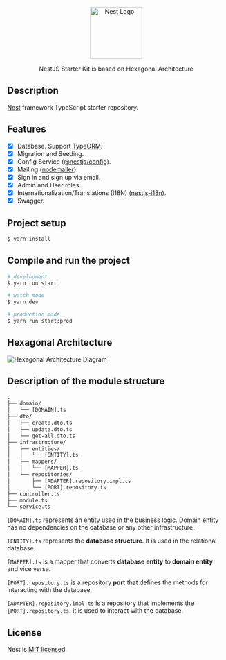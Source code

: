 <p align="center">
  <a href="http://nestjs.com/" target="blank"><img src="https://nestjs.com/img/logo-small.svg" width="120" alt="Nest Logo" /></a>
</p>

[circleci-image]: https://img.shields.io/circleci/build/github/nestjs/nest/master?token=abc123def456
[circleci-url]: https://circleci.com/gh/nestjs/nest

  <p align="center">NestJS Starter Kit is based on Hexagonal Architecture</p>
    <p align="center">

## Description

[Nest](https://github.com/nestjs/nest) framework TypeScript starter repository.

## Features

- [x] Database. Support [TypeORM](https://www.npmjs.com/package/typeorm).
- [x] Migration and Seeding.
- [x] Config Service ([@nestjs/config](https://www.npmjs.com/package/@nestjs/config)).
- [x] Mailing ([nodemailer](https://www.npmjs.com/package/nodemailer)).
- [x] Sign in and sign up via email.
- [x] Admin and User roles.
- [x] Internationalization/Translations (I18N) ([nestjs-i18n](https://www.npmjs.com/package/nestjs-i18n)).
- [x] Swagger.

## Project setup

```bash
$ yarn install
```

## Compile and run the project

```bash
# development
$ yarn run start

# watch mode
$ yarn dev

# production mode
$ yarn run start:prod
```

## Hexagonal Architecture

![Hexagonal Architecture Diagram](https://www.happycoders.eu/wp-content/uploads/2023/01/hexagonal-architecture-ddd-domain-driven-design-600x484.png)

## Description of the module structure

```txt
.
├── domain/
│   └── [DOMAIN].ts
├── dto/
│   ├── create.dto.ts
│   ├── update.dto.ts
│   └── get-all.dto.ts
├── infrastructure/
│   ├── entities/
│   │   └── [ENTITY].ts
│   ├── mappers/
│   │   └── [MAPPER].ts
│   └── repositories/
│       ├── [ADAPTER].repository.impl.ts
│       └── [PORT].repository.ts
├── controller.ts
├── module.ts
└── service.ts
```

`[DOMAIN].ts` represents an entity used in the business logic. Domain entity has no dependencies on the database or any other infrastructure.

`[ENTITY].ts` represents the **database structure**. It is used in the relational database.

`[MAPPER].ts` is a mapper that converts **database entity** to **domain entity** and vice versa.

`[PORT].repository.ts` is a repository **port** that defines the methods for interacting with the database.

`[ADAPTER].repository.impl.ts` is a repository that implements the `[PORT].repository.ts`. It is used to interact with the database.

## License

Nest is [MIT licensed](https://github.com/nestjs/nest/blob/master/LICENSE).
